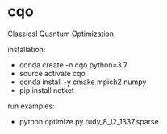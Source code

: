 # cqo
Classical Quantum Optimization

installation:
- conda create -n cqo python=3.7
- source activate cqo
- conda install -y cmake mpich2 numpy
- pip install netket

run examples:
- python optimize.py rudy_8_12_1337.sparse
